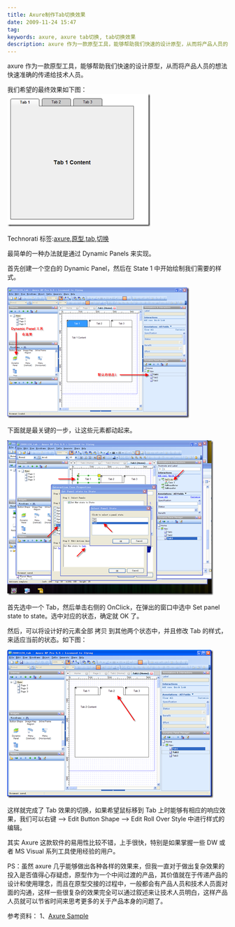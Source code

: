 ```yaml
---
title: Axure制作Tab切换效果
date: 2009-11-24 15:47
tag: 
keywords: axure, axure tab切换, tab切换效果
description: axure 作为一款原型工具，能够帮助我们快速的设计原型，从而将产品人员的想法快速准确的传递给技术人员。
---
```


axure 作为一款原型工具，能够帮助我们快速的设计原型，从而将产品人员的想法快速准确的传递给技术人员。

我们希望的最终效果如下图：
[![](20091124-axure-tab/0004_thumb.png)](http://images.cnblogs.com/cnblogs_com/cocowool/WindowsLiveWriter/b0a2d1a7be96_C426/0004_2.png)

Technorati 标签:[axure](http://technorati.com/tags/axure),[原型](http://technorati.com/tags/%e5%8e%9f%e5%9e%8b),[tab](http://technorati.com/tags/tab),[切换](http://technorati.com/tags/%e5%88%87%e6%8d%a2)

最简单的一种办法就是通过 Dynamic Panels 来实现。

首先创建一个空白的 Dynamic Panel，然后在 State 1 中开始绘制我们需要的样式。



[![](20091124-axure-tab/0005_thumb.png)](http://images.cnblogs.com/cnblogs_com/cocowool/WindowsLiveWriter/b0a2d1a7be96_C426/0005_2.png)

下面就是最关键的一步，让这些元素都动起来。

[![](20091124-axure-tab/0007_thumb.png)](http://images.cnblogs.com/cnblogs_com/cocowool/WindowsLiveWriter/b0a2d1a7be96_C426/0007_2.png)

首先选中一个 Tab，然后单击右侧的 OnClick，在弹出的窗口中选中 Set panel state to state。选中对应的状态，确定就 OK 了。

然后，可以将设计好的元素全部 拷贝 到其他两个状态中，并且修改 Tab 的样式，来适应当前的状态。如下图：

[![](20091124-axure-tab/0006_thumb.png)](http://images.cnblogs.com/cnblogs_com/cocowool/WindowsLiveWriter/b0a2d1a7be96_C426/0006_2.png)

这样就完成了 Tab 效果的切换，如果希望鼠标移到 Tab 上时能够有相应的响应效果，我们可以右键 –> Edit Button Shape –> Edit Roll Over Style 中进行样式的编辑。

其实 Axure 这款软件的易用性比较不错，上手很快，特别是如果掌握一些 DW 或者 MS Visual 系列工具使用经验的用户。

PS：虽然 axure 几乎能够做出各种各样的效果来，但我一直对于做出复杂效果的投入是否值得心存疑虑，原型作为一个中间过渡的产品，其价值就在于传递产品的设计和使用理念，而且在原型交接的过程中，一般都会有产品人员和技术人员面对面的沟通，这样一些很复杂的效果完全可以通过叙述来让技术人员明白，这样产品人员就可以节省时间来思考更多的关于产品本身的问题了。

参考资料：
1、[Axure Sample](http://www.axure.com/sampleProjects.aspx)












